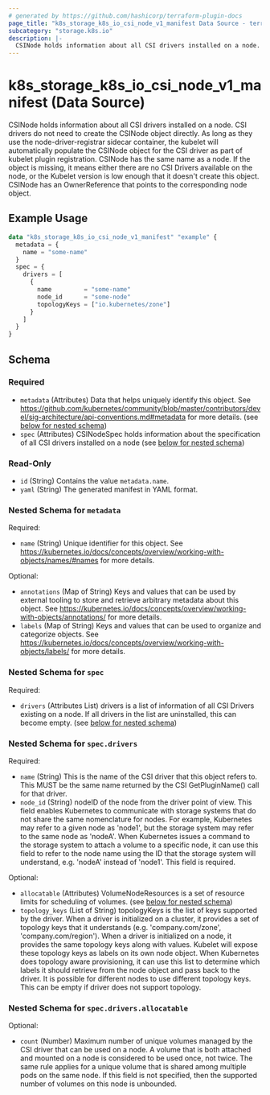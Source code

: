 ```yaml
---
# generated by https://github.com/hashicorp/terraform-plugin-docs
page_title: "k8s_storage_k8s_io_csi_node_v1_manifest Data Source - terraform-provider-k8s"
subcategory: "storage.k8s.io"
description: |-
  CSINode holds information about all CSI drivers installed on a node. CSI drivers do not need to create the CSINode object directly. As long as they use the node-driver-registrar sidecar container, the kubelet will automatically populate the CSINode object for the CSI driver as part of kubelet plugin registration. CSINode has the same name as a node. If the object is missing, it means either there are no CSI Drivers available on the node, or the Kubelet version is low enough that it doesn't create this object. CSINode has an OwnerReference that points to the corresponding node object.
---
```


# k8s_storage_k8s_io_csi_node_v1_manifest (Data Source)

CSINode holds information about all CSI drivers installed on a node. CSI drivers do not need to create the CSINode object directly. As long as they use the node-driver-registrar sidecar container, the kubelet will automatically populate the CSINode object for the CSI driver as part of kubelet plugin registration. CSINode has the same name as a node. If the object is missing, it means either there are no CSI Drivers available on the node, or the Kubelet version is low enough that it doesn't create this object. CSINode has an OwnerReference that points to the corresponding node object.

## Example Usage

```terraform
data "k8s_storage_k8s_io_csi_node_v1_manifest" "example" {
  metadata = {
    name = "some-name"
  }
  spec = {
    drivers = [
      {
        name         = "some-name"
        node_id      = "some-node"
        topologyKeys = ["io.kubernetes/zone"]
      }
    ]
  }
}
```

<!-- schema generated by tfplugindocs -->
## Schema

### Required

- `metadata` (Attributes) Data that helps uniquely identify this object. See https://github.com/kubernetes/community/blob/master/contributors/devel/sig-architecture/api-conventions.md#metadata for more details. (see [below for nested schema](#nestedatt--metadata))
- `spec` (Attributes) CSINodeSpec holds information about the specification of all CSI drivers installed on a node (see [below for nested schema](#nestedatt--spec))

### Read-Only

- `id` (String) Contains the value `metadata.name`.
- `yaml` (String) The generated manifest in YAML format.

<a id="nestedatt--metadata"></a>
### Nested Schema for `metadata`

Required:

- `name` (String) Unique identifier for this object. See https://kubernetes.io/docs/concepts/overview/working-with-objects/names/#names for more details.

Optional:

- `annotations` (Map of String) Keys and values that can be used by external tooling to store and retrieve arbitrary metadata about this object. See https://kubernetes.io/docs/concepts/overview/working-with-objects/annotations/ for more details.
- `labels` (Map of String) Keys and values that can be used to organize and categorize objects. See https://kubernetes.io/docs/concepts/overview/working-with-objects/labels/ for more details.


<a id="nestedatt--spec"></a>
### Nested Schema for `spec`

Required:

- `drivers` (Attributes List) drivers is a list of information of all CSI Drivers existing on a node. If all drivers in the list are uninstalled, this can become empty. (see [below for nested schema](#nestedatt--spec--drivers))

<a id="nestedatt--spec--drivers"></a>
### Nested Schema for `spec.drivers`

Required:

- `name` (String) This is the name of the CSI driver that this object refers to. This MUST be the same name returned by the CSI GetPluginName() call for that driver.
- `node_id` (String) nodeID of the node from the driver point of view. This field enables Kubernetes to communicate with storage systems that do not share the same nomenclature for nodes. For example, Kubernetes may refer to a given node as 'node1', but the storage system may refer to the same node as 'nodeA'. When Kubernetes issues a command to the storage system to attach a volume to a specific node, it can use this field to refer to the node name using the ID that the storage system will understand, e.g. 'nodeA' instead of 'node1'. This field is required.

Optional:

- `allocatable` (Attributes) VolumeNodeResources is a set of resource limits for scheduling of volumes. (see [below for nested schema](#nestedatt--spec--drivers--allocatable))
- `topology_keys` (List of String) topologyKeys is the list of keys supported by the driver. When a driver is initialized on a cluster, it provides a set of topology keys that it understands (e.g. 'company.com/zone', 'company.com/region'). When a driver is initialized on a node, it provides the same topology keys along with values. Kubelet will expose these topology keys as labels on its own node object. When Kubernetes does topology aware provisioning, it can use this list to determine which labels it should retrieve from the node object and pass back to the driver. It is possible for different nodes to use different topology keys. This can be empty if driver does not support topology.

<a id="nestedatt--spec--drivers--allocatable"></a>
### Nested Schema for `spec.drivers.allocatable`

Optional:

- `count` (Number) Maximum number of unique volumes managed by the CSI driver that can be used on a node. A volume that is both attached and mounted on a node is considered to be used once, not twice. The same rule applies for a unique volume that is shared among multiple pods on the same node. If this field is not specified, then the supported number of volumes on this node is unbounded.
